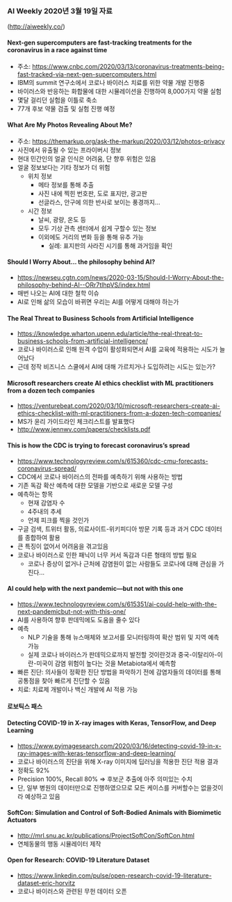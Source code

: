 ### AI Weekly 2020년 3월 19일 자료
(http://aiweekly.co/)


#### Next-gen supercomputers are fast-tracking treatments for the coronavirus in a race against time
- 주소: https://www.cnbc.com/2020/03/13/coronavirus-treatments-being-fast-tracked-via-next-gen-supercomputers.html
- IBM의 summit 연구소에서 코로나 바이러스 치료를 위한 약물 개발 진행중
- 바이러스와 반응하는 화합물에 대한 시뮬레이션을 진행하여 8,000가지 약물 실험
- 몇달 걸리던 실험을 이틀로 축소
- 77개 후보 약물 검출 및 실험 진행 예정



#### What Are My Photos Revealing About Me?
- 주소: https://themarkup.org/ask-the-markup/2020/03/12/photos-privacy
- 사진에서 유출될 수 있는 프라이버시 정보
- 현대 민간인의 얼굴 인식은 어려움, 단 향후 위험은 있음
- 얼굴 정보보다는 기타 정보가 더 위험
  - 위치 정보
    - 메타 정보를 통해 추출
    - 사진 내에 찍힌 번호판, 도로 표지만, 광고판
    - 선글라스, 안구에 의한 반사로 보이는 풍경까지...
  - 시간 정보
    - 날씨, 광량, 온도 등
    - 모두 기상 관측 센터에서 쉽게 구할수 있는 정보
    - 이외에도 거리의 변화 등을 통해 유추 가능
      - 실례: 표지판의 사라진 시기를 통해 과거임을 확인



#### Should I Worry About... the philosophy behind AI?
- https://newseu.cgtn.com/news/2020-03-15/Should-I-Worry-About-the-philosophy-behind-AI--ORr7tIhpVS/index.html
- 매번 나오는 AI에 대한 철학 이슈
- AI로 인해 삶의 모습이 바뀌면 우리는 AI를 어떻게 대해야 하는가



#### The Real Threat to Business Schools from Artificial Intelligence
- https://knowledge.wharton.upenn.edu/article/the-real-threat-to-business-schools-from-artificial-intelligence/
- 코로나 바이러스로 인해 원격 수업이 활성화되면서 AI를 교육에 적용하는 시도가 늘어났다
- 근데 정작 비즈니스 스쿨에서 AI에 대해 가르치거나 도입하려는 시도는 있는가?



#### Microsoft researchers create AI ethics checklist with ML practitioners from a dozen tech companies
- https://venturebeat.com/2020/03/10/microsoft-researchers-create-ai-ethics-checklist-with-ml-practitioners-from-a-dozen-tech-companies/
- MS가 윤리 가이드라인 체크리스트를 발표했다
- http://www.jennwv.com/papers/checklists.pdf



#### This is how the CDC is trying to forecast coronavirus’s spread
- https://www.technologyreview.com/s/615360/cdc-cmu-forecasts-coronavirus-spread/
- CDC에서 코로나 바이러스의 전파를 예측하기 위해 사용하는 방법
- 기존 독감 확산 예측에 대한 모델을 기반으로 새로운 모델 구성
- 예측하는 항목
  - 현재 감염자 수
  - 4주내의 추세
  - 언제 피크를 찍을 것인가
- 구글 검색, 트위터 활동, 의료사이트-위키피디아 방문 기록 등과 과거 CDC 데이터를 종합하여 활용
- 큰 특징이 없어서 어려움을 겪고있음
- 코로나 바이러스로 인한 패닉이 너무 커서 독감과 다른 형태의 방법 필요
  - 코로나 증상이 없거나 근처에 감염원이 없는 사람들도 코로나에 대해 관심을 가진다...



#### AI could help with the next pandemic—but not with this one
- https://www.technologyreview.com/s/615351/ai-could-help-with-the-next-pandemicbut-not-with-this-one/
- AI를 사용하여 향후 판데믹에도 도움을 줄수 있다
- 예측
  - NLP 기술을 통해 뉴스매체와 보고서를 모니터링하여 확산 범위 및 지역 예측 가능
  - 실제 코로나 바이러스가 판데믹으로까지 발전할 것이란것과 중국-이탈리아-이란-미국이 감염 위험이 높다는 것을 Metabiota에서 예측함
- 빠른 진단: 의사들이 정확한 진단 방법을 파악하기 전에 감염자들의 데이터를 통해 공통점을 찾아 빠르게 진단할 수 있음
- 치료: 치료제 개발이나 백신 개발에 AI 적용 가능


#### 로보틱스 패스


#### Detecting COVID-19 in X-ray images with Keras, TensorFlow, and Deep Learning
- https://www.pyimagesearch.com/2020/03/16/detecting-covid-19-in-x-ray-images-with-keras-tensorflow-and-deep-learning/
- 코로나 바이러스의 진단을 위해 X-ray 이미지에 딥러닝을 적용한 진단 적용 결과
- 정확도 92%
- Precision 100%, Recall 80% => 후보군 추출에 아주 의미있는 수치
- 단, 일부 병원의 데이터만으로 진행하였으므로 모든 케이스를 커버할수는 없을것이라 예상하고 있음


#### SoftCon: Simulation and Control of Soft-Bodied Animals with Biomimetic Actuators
- http://mrl.snu.ac.kr/publications/ProjectSoftCon/SoftCon.html
- 연체동물의 행동 시뮬레이터 제작


#### Open for Research: COVID-19 Literature Dataset
- https://www.linkedin.com/pulse/open-research-covid-19-literature-dataset-eric-horvitz
- 코로나 바이러스와 관련된 무헌 데이터 오픈

